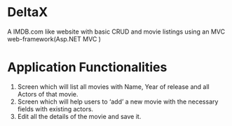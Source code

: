 # DeltaX
A IMDB.com like website with basic CRUD and movie listings using an MVC web-framework(Asp.NET MVC )
# Application Functionalities
1. Screen which will list all movies with Name, Year of release and all Actors of that movie.
2. Screen which will help users to ‘add’ a new movie with the necessary fields with existing actors. 
3. Edit all the details of the movie and save it.

